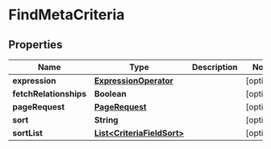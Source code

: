 # FindMetaCriteria

## Properties
Name | Type | Description | Notes
------------ | ------------- | ------------- | -------------
**expression** | [**ExpressionOperator**](ExpressionOperator.md) |  |  [optional]
**fetchRelationships** | **Boolean** |  |  [optional]
**pageRequest** | [**PageRequest**](PageRequest.md) |  |  [optional]
**sort** | **String** |  |  [optional]
**sortList** | [**List&lt;CriteriaFieldSort&gt;**](CriteriaFieldSort.md) |  |  [optional]

